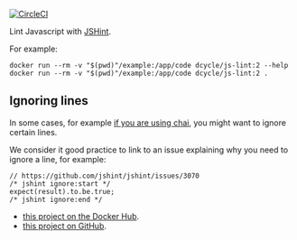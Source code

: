 [![CircleCI](https://circleci.com/gh/dcycle/docker-js-lint.svg?style=svg)](https://circleci.com/gh/dcycle/docker-js-lint)

Lint Javascript with [JSHint](http://jshint.com/install/).

For example:

    docker run --rm -v "$(pwd)"/example:/app/code dcycle/js-lint:2 --help
    docker run --rm -v "$(pwd)"/example:/app/code dcycle/js-lint:2 .

Ignoring lines
-----

In some cases, for example [if you are using chai](https://github.com/jshint/jshint/issues/3070), you might want to ignore certain lines.

We consider it good practice to link to an issue explaining why you need to ignore a line, for example:

    // https://github.com/jshint/jshint/issues/3070
    /* jshint ignore:start */
    expect(result).to.be.true;
    /* jshint ignore:end */

* [this project on the Docker Hub](https://hub.docker.com/r/dcycle/js-lint/).
* [this project on GitHub](https://github.com/dcycle/docker-js-lint).

